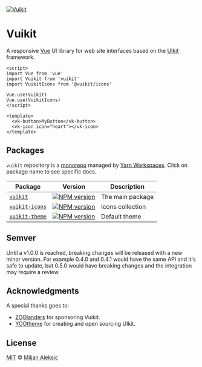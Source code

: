 [![Vuikit](https://user-images.githubusercontent.com/513275/37552738-b8fcea74-29f5-11e8-9300-5e9532271bf8.png)](http://vuikit.js.org/)

# Vuikit

A responsive [Vue](https://vuejs.org/) UI library for web site interfaces based on the [UIkit](https://getuikit.com/) framework.

```vue
<script>
import Vue from 'vue'
import Vuikit from 'vuikit'
import VuikitIcons from '@vuikit/icons'

Vue.use(Vuikit)
Vue.use(VuikitIcons)
</script>

<template>
  <vk-button>MyButton</vk-button>
  <vk-icon icon="heart"></vk-icon>
</template>
```

## Packages

`vuikit` repository is a [monorepo](https://danluu.com/monorepo/) managed by [Yarn Workspaces](https://yarnpkg.com/lang/en/docs/workspaces/). Click on package name to see specific docs.

| Package | Version | Description |
|---|---|---|
| [`vuikit`](packages/vuikit) | [![NPM version](https://img.shields.io/npm/v/vuikit.svg?style=flat-square)](https://npmjs.org/package/vuikit) | The main package |
| [`vuikit-icons`](packages/vuikit-icons) | [![NPM version](https://img.shields.io/npm/v/@vuikit/icons.svg?style=flat-square)](https://npmjs.org/package/@vuikit/icons) | Icons collection |
| [`vuikit-theme`](packages/vuikit-theme) | [![NPM version](https://img.shields.io/npm/v/@vuikit/theme.svg?style=flat-square)](https://npmjs.org/package/@vuikit/theme) | Default theme |

## Semver

Until a v1.0.0 is reached, breaking changes will be released with a new minor version. For example 0.4.0 and 0.4.1 would have the same API and it's safe to update, but 0.5.0 would have breaking changes and the integration may require a review.

## Acknowledgments

A special thanks goes to:

 - [ZOOlanders](http://zoolanders.com/) for sponsoring Vuikit.
 - [YOOtheme](http://zoolanders.com/) for creating and open sourcing UIkit.

## License

[MIT](./LICENSE) © [Miljan Aleksic](https://github.com/miljan-aleksic)
